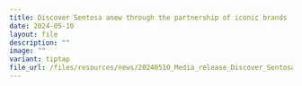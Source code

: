 ```yaml
---
title: Discover Sentosa anew through the partnership of iconic brands
date: 2024-05-10
layout: file
description: ""
image: ""
variant: tiptap
file_url: /files/resources/news/20240510_Media_release_Discover_Sentosa_anew_through_the_partnership_of_iconic_brands.pdf
---
```

